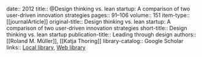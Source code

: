 date:: 2012
title:: @Design thinking vs. lean startup: A comparison of two user-driven innovation strategies
pages:: 91–106
volume:: 151
item-type:: [[journalArticle]]
original-title:: Design thinking vs. lean startup: A comparison of two user-driven innovation strategies
short-title:: Design thinking vs. lean startup
publication-title:: Leading through design
authors:: [[Roland M. Müller]], [[Katja Thoring]]
library-catalog:: Google Scholar
links:: [Local library](zotero://select/library/items/FMPT4JC8), [Web library](https://www.zotero.org/users/6520516/items/FMPT4JC8)

